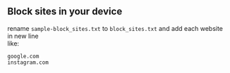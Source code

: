 ## Block sites in your device
rename `sample-block_sites.txt` to `block_sites.txt` and add each website in new line <br>
like:
```
google.com
instagram.com
```
